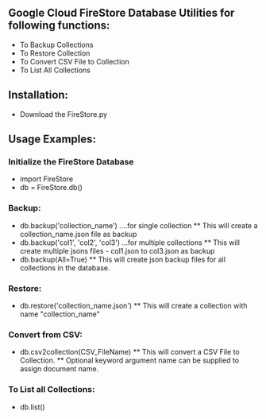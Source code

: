 ## Google Cloud FireStore Database Utilities for following functions:
* To Backup Collections 
* To Restore Collection
* To Convert CSV File to Collection
* To List All Collections

## Installation:
* Download the FireStore.py

## Usage Examples:

### Initialize the FireStore Database
* import FireStore
* db = FireStore.db()

### Backup:
* db.backup('collection_name') ....for single collection
** This will create a collection_name.json file as backup
* db.backup('col1', 'col2', 'col3') ...for multiple collections
** 	This will create multiple jsons files - col1.json to col3.json as backup
* db.backup(All=True) 
**	This will create json backup files for all collections in the database.

### Restore:
* db.restore('collection_name.json')
** This will create a collection with name "collection_name"

### Convert from CSV:
* db.csv2collection(CSV_FileName)
** This will convert a CSV File to Collection.
** Optional keyword argument name can be supplied to assign document name. 

### To List all Collections:
* db.list()
